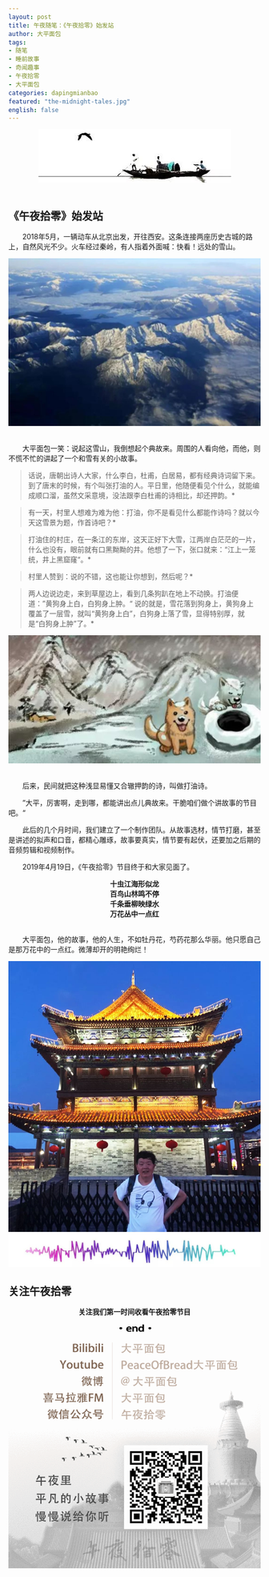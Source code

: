 ```yaml
---
layout: post
title: 午夜随笔：《午夜拾零》始发站
author: 大平面包
tags:
- 随笔
- 睡前故事
- 奇闻趣事
- 午夜拾零
- 大平面包
categories: dapingmianbao
featured: "the-midnight-tales.jpg"
english: false
---
```

<center><img src="/assets/img/posts/2019/04/wuyeshiling-qishizhan-01.jpeg"></center><br/>

## 《午夜拾零》始发站 ##

　　2018年5月，一辆动车从北京出发，开往西安。这条连接两座历史古城的路上，自然风光不少。火车经过秦岭，有人指着外面喊：快看！远处的雪山。

<center><img src="/assets/img/posts/2019/04/wuyeshiling-qishizhan-02.jpeg"></center><br/>

　　大平面包一笑：说起这雪山，我倒想起个典故来。周围的人看向他，而他，则不慌不忙的讲起了一个和雪有关的小故事。

> 话说，唐朝出诗人大家，什么李白，杜甫，白居易，都有经典诗词留下来。到了唐末的时候，有个叫张打油的人。平日里，他随便看见个什么，就能编成顺口溜，虽然文采意境，没法跟李白杜甫的诗相比，却还押韵。*

> 有一天，村里人想难为难为他：打油，你不是看见什么都能作诗吗？就以今天这雪景为题，作首诗吧？*

> 打油住的村庄，在一条江的东岸，这天正好下大雪，江两岸白茫茫的一片，什么也没有，眼前就有口黑黝黝的井。他想了一下，张口就来：“江上一笼统，井上黑窟窿“。*

> 村里人赞到：说的不错，这也能让你想到，然后呢？*

> 两人边说边走，来到草屋边上，看到几条狗趴在地上不动换。打油便道：”黄狗身上白，白狗身上肿。“ 说的就是，雪花落到狗身上，黄狗身上覆盖了一层雪，就叫“黄狗身上白”，白狗身上落了雪，显得特别厚，就是“白狗身上肿”了。*

<center><img src="/assets/img/posts/2019/04/wuyeshiling-qishizhan-03.jpeg"></center><br/>

　　后来，民间就把这种浅显易懂又合辙押韵的诗，叫做打油诗。

　　”大平，厉害啊，走到哪，都能讲出点儿典故来。干脆咱们做个讲故事的节目吧。“

　　此后的几个月时间，我们建立了一个制作团队。从故事选材，情节打磨，甚至是讲述的拟声和口音，都精心雕琢，故事要真实，情节要有起伏，还要加之后期的音频剪辑和视频制作。

　　2019年4月19日，《午夜拾零》节目终于和大家见面了。

<center>
<strong>十虫江海形似龙<br/>
百鸟山林鸣不停<br/>
千条垂柳映绿水<br/>
万花丛中一点红</strong></center><br/>

　　大平面包，他的故事，他的人生，不如牡丹花，芍药花那么华丽。他只愿自己是那万花中的一点红。微薄却开的明艳绚烂！

<img src="/assets/img/posts/2019/04/wuyeshiling-qishizhan-04.jpeg">
<img src="/assets/img/posts/2019/04/wuyeshiling-qishizhan-05.jpeg">

## 关注午夜拾零 ##

<center><strong>关注我们第一时间收看午夜拾零节目</strong></center>

<center><img src="/assets/img/posts/midnight-tales/qr.gif" alt="扫码关注午夜拾零"/></center>


